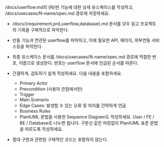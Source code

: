 /docs/userflow.md의 {N}번 기능에 대한 상세 유스케이스를 작성하고, /docs/usecases/N-name/spec.md 경로에 저장하세요.

- /docs/{requirement,prd,userflow,database}.md 문서를 모두 읽고 프로젝트의 기획을 구체적으로 파악한다.
- 만들 기능과 연관된 userflow를 파악하고, 이에 필요한 API, 페이지, 외부연동 서비스등을 파악한다.
- 최종 유스케이스 문서를 /docs/usecases/N-name/spec.md 경로에 적절한 번호, 이름으로 생성한다. 번호는 userflow 문서에 언급된 순서를 따른다.

- 간결하게, 검토하기 쉽게 작성하세요. 다음 내용을 포함하세요.
  - Primary Actor
  - Precondition (사용자 관점에서만)
  - Trigger
  - Main Scenario
  - Edge Cases: 발생할 수 있는 오류 및 처리를 간략하게 언급
  - Business Rules
  - PlantUML 문법을 사용한 Sequence Diagram도 작성하세요. User / FE / BE / Database로 나누면 됩니다. 구분선 같은 마킹없이 PlantUML 표준 문법을 따르도록 작성하세요.

- 절대 구현과 관련된 구체적인 코드는 포함하지 않는다.